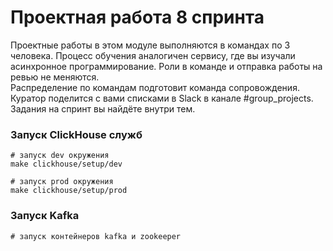 # Проектная работа 8 спринта

Проектные работы в этом модуле выполняются в командах по 3 человека. Процесс обучения аналогичен сервису, где вы изучали асинхронное программирование. Роли в команде и отправка работы на ревью не меняются.  
Распределение по командам подготовит команда сопровождения. Куратор поделится с вами списками в Slack в канале #group_projects.  
Задания на спринт вы найдёте внутри тем.  

### Запуск ClickHouse служб
    # запуск dev окружения  
    make clickhouse/setup/dev

    # запуск prod окружения  
    make clickhouse/setup/prod  

### Запуск Kafka
    # запуск контейнеров kafka и zookeeper
